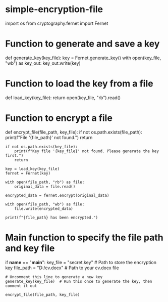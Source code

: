# simple-encryption-file
import os
from cryptography.fernet import Fernet

# Function to generate and save a key
def generate_key(key_file):
    key = Fernet.generate_key()
    with open(key_file, "wb") as key_out:
        key_out.write(key)

# Function to load the key from a file
def load_key(key_file):
    return open(key_file, "rb").read()

# Function to encrypt a file
def encrypt_file(file_path, key_file):
    if not os.path.exists(file_path):
        print(f"File '{file_path}' not found.")
        return
    
    if not os.path.exists(key_file):
        print(f"Key file '{key_file}' not found. Please generate the key first.")
        return
    
    key = load_key(key_file)
    fernet = Fernet(key)

    with open(file_path, "rb") as file:
        original_data = file.read()

    encrypted_data = fernet.encrypt(original_data)

    with open(file_path, "wb") as file:
        file.write(encrypted_data)

    print(f"{file_path} has been encrypted.")

# Main function to specify the file path and key file
if __name__ == "__main__":
    key_file = "secret.key"  # Path to store the encryption key
    file_path = "D:/cv.docx"  # Path to your cv.docx file

    # Uncomment this line to generate a new key
    generate_key(key_file)  # Run this once to generate the key, then comment it out

    encrypt_file(file_path, key_file)
